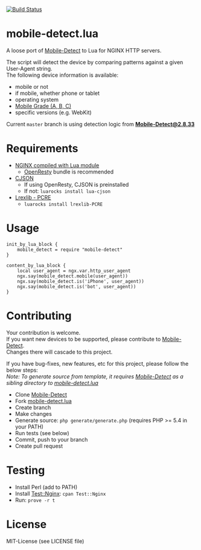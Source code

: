 [![Build Status](https://travis-ci.org/yourpalmark/mobile-detect.lua.svg?branch=master)](https://travis-ci.org/yourpalmark/mobile-detect.lua)

# mobile-detect.lua

A loose port of [Mobile-Detect](https://github.com/serbanghita/Mobile-Detect) to Lua for NGINX HTTP servers.

The script will detect the device by comparing patterns against a given User-Agent string.  
The following device information is available:

  * mobile or not
  * if mobile, whether phone or tablet
  * operating system
  * [Mobile Grade (A, B, C)](http://jquerymobile.com/gbs/)
  * specific versions (e.g. WebKit)

Current `master` branch is using detection logic from **Mobile-Detect@2.8.33**

# Requirements

* [NGINX compiled with Lua module](https://github.com/openresty/lua-nginx-module#installation)
  * [OpenResty](http://openresty.org/) bundle is recommended
* [CJSON](https://github.com/mpx/lua-cjson)
  * If using OpenResty, CJSON is preinstalled
  * If not: `luarocks install lua-cjson`
* [Lrexlib - PCRE](https://github.com/rrthomas/lrexlib)
  * `luarocks install lrexlib-PCRE`

# Usage

```nginx
init_by_lua_block {
    mobile_detect = require "mobile-detect"
}

content_by_lua_block {
    local user_agent = ngx.var.http_user_agent
    ngx.say(mobile_detect.mobile(user_agent))
    ngx.say(mobile_detect.is('iPhone', user_agent))
    ngx.say(mobile_detect.is('bot', user_agent))
}
```

# Contributing

Your contribution is welcome.  
If you want new devices to be supported, please contribute to [Mobile-Detect](https://github.com/serbanghita/Mobile-Detect).  
Changes there will cascade to this project.

If you have bug-fixes, new features, etc for this project, please follow the below steps:  
*Note: To generate source from template, it requires [Mobile-Detect](https://github.com/serbanghita/Mobile-Detect) as a sibling directory to [mobile-detect.lua](https://github.com/yourpalmark/mobile-detect.lua)*

 * Clone [Mobile-Detect](https://github.com/serbanghita/Mobile-Detect)
 * Fork [mobile-detect.lua](https://github.com/yourpalmark/mobile-detect.lua)
 * Create branch
 * Make changes
 * Generate source: `php generate/generate.php` (requires PHP >= 5.4 in your PATH)
 * Run tests (see below)
 * Commit, push to your branch
 * Create pull request

# Testing

 * Install Perl (add to PATH)
 * Install [Test::Nginx](https://github.com/openresty/test-nginx): `cpan Test::Nginx`
 * Run: `prove -r t`

# License

MIT-License (see LICENSE file)
